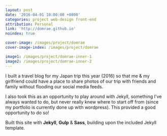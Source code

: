 ```yaml
---
layout: post
date: '2016-04-01 10:00:00 +0800'
categories: project web-design front-end
attribution: Personal
link: 'http://domrae.github.io'
noindex: true

cover-image: /images/project/domrae
cover-image-index: /images/project/domrae

image1: /images/project/domrae-inner-1
image2: /images/project/domrae-inner-2
---
```


I built a travel blog for my Japan trip this year (2016) so that me &amp; my girlfriend could have a place to share photos of our trip with friends and family without flooding our social media feeds.

I also took this as an opportunity to play around with Jekyll, something I've always wanted to do, but never really knew where to start off from (since my portfolio is currently done up with wordpress). This provided a good opportunity to do so!

Built this site with **Jekyll**, **Gulp** & **Sass**, building upon the included Jekyll template.